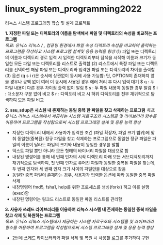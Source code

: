 # linux_system_programming2022
리눅스 시스템 프로그래밍 학습 및 설계 프로젝트

**1. 지정한 파일 또는 디렉토리의 이름을 탐색해서 파일 및 디렉토리의 속성을 비교하는 프로그램**  
*목표: 유닉스 리눅스 / , 컴퓨팅 환경에서 파일 속성 디렉토리 속성을 비교하여 출력하는 프로그램을 작성하고 시스템 프로그램 설계및 응용 능력을 향상* 
(1) 파일 또는 디렉토리의 이름과 디렉토리 경로 입력 시 입력한 디렉토리부터 탐색을 시작해 이름과 크기가 동일한 모든 파일 또는 디렉토리를 리스트로 출력함
(2) 리스트에서 특정 파일 또는 디렉토리를 선택하면 해당 파일 또는 디렉토리와 입력한 파일 또는 디렉토리의 차이를 출력함
(3) 옵션 (q s i r)은 순서에 상관없이 동시에 사용 가능함: 단, OPTION이 존재하지 않을 경우나 공백 없이 여러 이 동시에 사용된 경우 에러 처리 후 다시 입력 대기
$ q : 두 파일 내용이 다른 경우 차이점 출력 없이 알림
$ s : 두 파일 내용이 동일한 경우 알림
$ i : 대소문자 구분 없이 비교
$ r : 디렉토리 비교 시 하위 디렉토리를 전부 재귀적으로 탐색하여 모든 파일 비교

**2. ssu_sdup은 시스템 내 존재하는 동일 중복 한 파일을 찾고 삭제하는 프로그램**
*목표: 유닉스 리눅스 시스템에서 제공하는 시스템 자료구조와 시스템콜 및 라이브러리 함수를 이용하여 프로그램을 작성함으로써 시스템 프로그래밍 설계 및 응용 능력 향상* 
- 지정한 디렉토리 내에서 사용자가 입력한 조건 (파일 확장자, 파일 크기 범위)에 맞춰 동일한(중복된) 정규 파일을 찾고 삭제하는 프로그램으로 동일한 정규 파일은 파일의 이름이 달라도 파일의 크기와 내용이 동일한 경우를 말함 
- 텍스트 파일 뿐만 아니라 모든 형태의 바이너리 파일을 대상으로 함
- 내장된 명령어를 통해 네 번째 인자의 시작 디렉토리 아래 모든 서브디렉토리까지 재귀적으로 탐색하여, 첫 번째 인자로 주어진 파일과 동일한 중복된 파일을 찾는데, 두 번째 인자와 세 번째 인자 크기 사이의 파일만을 대상으로 찾음
- 동일한 중복 파일이 존재하는 경우, 사용자가 입력한 옵션에 따라 동일한 중복 파일 삭제
- 내장명령어 fmd5, fsha1, help를 위한 프로세스를 생성(fork() 하고 이를 실행(exec)함
- 내장된 명령어는 링크드 리스트로 동일한 파일 리스트를 관리함 

**3. 사용자 쓰레드 라이브러리를 이용하여 리눅스 시스템 내 존재하는 동일한 중복 파일을 찾고 삭제 및 복원하는 프로그램**  
*목표: 유닉스 리눅스 시스템에서 제공하는 시스템 자료구조와 시스템콜 및 라이브러리 함수를 이용하여 프로그램을 작성함으로써 시스템 프로그래밍 설계 및 응용 능력 향상*
- 2번에 쓰레드 라이브러리와 파일 삭제 및 복원 시 사용할 로그를 추가하여 구현
